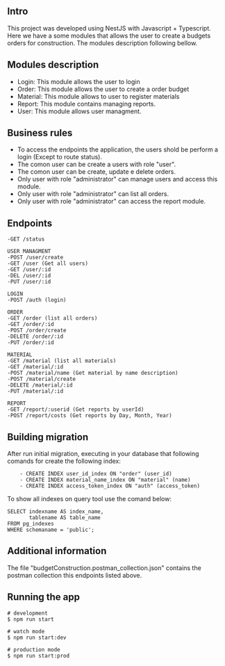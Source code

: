 ## Intro
This project was developed using NestJS with Javascript + Typescript. 
Here we have a some modules that allows the user to create a budgets orders for construction. The modules description following bellow.

## Modules description
- Login: This module allows the user to login
- Order: This module allows the user to create a order budget
- Material: This module allows to user to register materials
- Report: This module contains managing reports.
- User: This module allows user managment.

## Business rules
- To access the endpoints the application, the users shold be perform a login (Except to route status).
- The comon user can be create a users with role "user".
- The comon user can be create, update e delete orders.
- Only user with role "administrator" can manage users and access this module.
- Only user with role "administrator" can list all orders.
- Only user with role "administrator" can access the report module.

## Endpoints 
```terminal
-GET /status  

USER MANAGMENT
-POST /user/create  
-GET /user (Get all users) 
-GET /user/:id  
-DEL /user/:id  
-PUT /user/:id  

LOGIN
-POST /auth (login)  

ORDER
-GET /order (list all orders)
-GET /order/:id
-POST /order/create
-DELETE /order/:id
-PUT /order/:id

MATERIAL
-GET /material (list all materials)
-GET /material/:id
-POST /material/name (Get material by name description)
-POST /material/create
-DELETE /material/:id
-PUT /material/:id

REPORT
-GET /report/:userid (Get reports by userId)
-POST /report/costs (Get reports by Day, Month, Year)
```

## Building migration
After run initial migration, executing in your database that following comands for create the following index:
```terminal
    - CREATE INDEX user_id_index ON "order" (user_id)
    - CREATE INDEX material_name_index ON "material" (name)
    - CREATE INDEX access_token_index ON "auth" (access_token) 
```

To show all indexes on query tool use the comand below:
```terminal
SELECT indexname AS index_name,
       tablename AS table_name
FROM pg_indexes
WHERE schemaname = 'public';
```

## Additional information
The file "budgetConstruction.postman_collection.json" contains the postman collection this endpoints listed above.

## Running the app
```terminal
# development
$ npm run start

# watch mode
$ npm run start:dev

# production mode
$ npm run start:prod
```